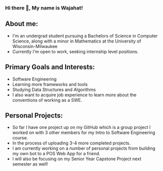 ### Hi there 👋, My name is Wajahat!

## About me:
- I'm an undergrad student pursuing a Bachelors of Science in Computer Science, along with a minor in Mathematics at the University of Wisconsin-Milwaukee 
- Currently I'm open to work, seeking internship level positions.

## Primary Goals and Interests: 
- Software Engineering
- Learning more frameworks and tools
- Studying Data Structures and Algorithms
- I also want to acquire job experience to learn more about the conventions of working as a SWE.

## Personal Projects: 
- So far I have one project up on my GitHub which is a group project I worked on with 3 other members for my Intro to Software Engineering course.
- In the process of uploading 3-4 more completed projects.
- I am currently working on a number of personal projects from building my own bot to a POS Web App for a friend.
- I will also be focusing on my Senior Year Capstone Project next semester as well!
